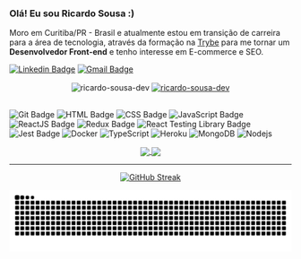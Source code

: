 ### Olá! Eu sou Ricardo Sousa :) &nbsp;
Moro em Curitiba/PR - Brasil e atualmente estou em transição de carreira para a área de tecnologia, através da formação na [Trybe](https://www.betrybe.com/) para me tornar um **Desenvolvedor Front-end** e tenho interesse em E-commerce e SEO.


[![Linkedin Badge](https://img.shields.io/badge/-LinkedIn-0077B5?style=flat-square&logo=Linkedin&logoColor=white&link=https://www.linkedin.com/in/rwmsousa/)](https://www.linkedin.com/in/rwmsousa/)
[![Gmail Badge](https://img.shields.io/badge/-Gmail-D14836?style=flat-square&logo=Gmail&logoColor=white&link=mailto:rwmsousa@gmail.com)](mailto:rwmsousa@gmail.com)

<div align="center" margin-bottom="40px" width="100%>
  <a href="https://github.com/ricardo-sousa-dev">
  <img align="center" height="180em" width="48%" margin="3px" src="https://github-readme-stats.vercel.app/api?username=ricardo-sousa-dev&show_icons=tru&theme=dracula&include_all_commits=true&count_private=true" alt="ricardo-sousa-dev" />
</a>
<a href="https://github.com/ricardo-sousa-dev">
  <img align="center" height="180em" width="48%" margin="3px" src="https://github-readme-stats.vercel.app/api/top-langs/?username=ricardo-sousa-dev&layout=compact&langs_count=20&theme=dracula" alt="ricardo-sousa-dev" />
</a>
</div>

<div><br/></div>



![Git Badge](https://img.shields.io/badge/-Git-F05032?style=flat-square&logo=git&logoColor=white)
![HTML Badge](https://img.shields.io/badge/-HTML-E34F26?style=flat-square&logo=html5&logoColor=white)
![CSS Badge](https://img.shields.io/badge/-CSS-1572B6?style=flat-square&logo=css3&logoColor=white)
![JavaScript Badge](https://img.shields.io/badge/-JavaScript-yellow?style=flat-square&logo=JavaScript&logoColor=white)
![ReactJS Badge](https://img.shields.io/badge/-React-61DAFB?style=flat-square&logo=React&logoColor=black)
![Redux Badge](https://img.shields.io/badge/-Redux-764ABC?style=flat-square&logo=Redux&logoColor=white)
![React Testing Library Badge](https://img.shields.io/badge/-RTL-61DAFB?style=flat-square&logo=react&logoColor=black)
![Jest Badge](https://img.shields.io/badge/-Jest-C21325?style=flat-square&logo=jest&logoColor=white)
<img alt="Docker" src="https://img.shields.io/badge/-Docker-46a2f1?style=flat-square&logo=docker&logoColor=white" />
<img alt="TypeScript" src="https://img.shields.io/badge/-TypeScript-007ACC?style=flat-square&logo=typescript&logoColor=white" />
<img alt="Heroku" src="https://img.shields.io/badge/-Heroku-430098?style=flat-square&logo=heroku&logoColor=white" />
<img alt="MongoDB" src="https://img.shields.io/badge/-MongoDB-13aa52?style=flat-square&logo=mongodb&logoColor=white" />
<img alt="Nodejs" src="https://img.shields.io/badge/-Nodejs-43853d?style=flat-square&logo=Node.js&logoColor=white" />

                                                                                                                 
<div align="center">
 <a href="https://wakatime.com/@lcds90">
  <img align="center" width="400px" src="https://github-readme-stats.vercel.app/api/wakatime?username=ricardo-sousa-dev&theme=gruvbox&layout=compact"/>
</a>
  <img align="center" width="400px" src="https://github-profile-trophy.vercel.app/?username=ricardo-sousa-dev&row=2&column=3&theme=gruvbox"/>

* * *

[![GitHub Streak](https://github-readme-streak-stats.herokuapp.com/?user=ricardo-sousa-dev&theme=dark)](https://git.io/streak-stats)

</div>
                                                                                                                                
![Snake animation](https://github.com/ricardo-sousa-dev/ricardo-sousa-dev/blob/output/github-contribution-grid-snake.svg)
